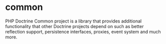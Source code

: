 # common
PHP Doctrine Common project is a library that provides additional functionality that other Doctrine projects depend on such as better reflection support, persistence interfaces, proxies, event system and much more.
